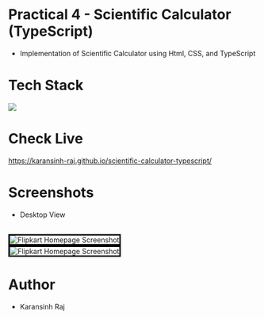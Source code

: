 # Practical 4 - Scientific Calculator (TypeScript)
- Implementation of Scientific Calculator using Html, CSS, and TypeScript

# Tech Stack
<p>
  <img src="https://skillicons.dev/icons?i=html,css,typescript,vscode,git,github" />
</p>

# Check Live
https://karansinh-raj.github.io/scientific-calculator-typescript/
<br>

# Screenshots
- Desktop View
<br>
<img style="border: 3px solid black"; src="https://user-images.githubusercontent.com/122073318/217824175-a4a2b03b-6ca1-4869-8372-6f1cf0d28118.png" alt="Flipkart Homepage Screenshot">
<br>
<img style="border: 3px solid black"; src="https://user-images.githubusercontent.com/122073318/217824619-0138e8d6-8e51-4e76-83d0-5590db8c5b8b.png" alt="Flipkart Homepage Screenshot">

# Author
- Karansinh Raj